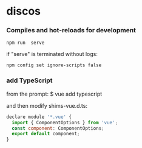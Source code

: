 # discos


### Compiles and hot-reloads for development
```
npm run  serve
```
if "serve" is terminated without logs: 
``` 
npm config set ignore-scripts false
```
### add TypeScript
from the prompt: 
$ vue add typescript

and then modify shims-vue.d.ts:

```javascript
declare module '*.vue' {
  import { ComponentOptions } from 'vue';
  const component: ComponentOptions;
  export default component;
}
```
